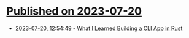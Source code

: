 # [Published on 2023-07-20](index.md)

* [2023-07-20, 12:54:49](https://lobste.rs/s/ql9vt1/what_i_learned_building_cli_app_rust) - [What I Learned Building a CLI App in Rust](http://stratus3d.com/blog/2023/07/18/what-i-learned-building-a-cli-app-in-rust/)
